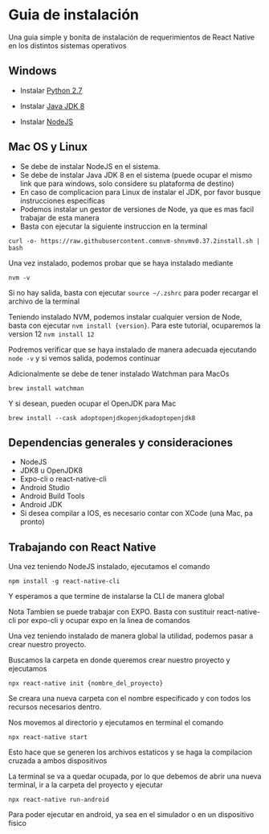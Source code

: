 # Guia de instalación

Una guia simple y bonita de instalación de requerimientos de React Native en los distintos sistemas operativos

## Windows

- Instalar [Python 2.7](https://www.python.orgftppython2.7.18python-2.7.18.amd64.msi)

- Instalar [Java JDK 8](httpswww.oracle.commxjavatechnologiesjavasejavase8-archive-downloads.html)

- Instalar [NodeJS](httpsnodejs.orgdistv16.13.0node-v16.13.0-x64.msi)

## Mac OS y Linux

- Se debe de instalar NodeJS en el sistema.
- Se debe de instalar Java JDK 8 en el sistema (puede ocupar el mismo link que para windows, solo considere su plataforma de destino)
- En caso de complicacion para Linux de instalar el JDK, por favor busque instrucciones especificas
- Podemos instalar un gestor de versiones de Node, ya que es mas facil trabajar de esta manera
- Basta con ejecutar la siguiente instruccion en la terminal

`curl -o- https://raw.githubusercontent.comnvm-shnvmv0.37.2install.sh | bash`

Una vez instalado, podemos probar que se haya instalado mediante

`nvm -v`

Si no hay salida, basta con ejecutar `source ~/.zshrc` para poder recargar el archivo de la terminal

Teniendo instalado NVM, podemos instalar cualquier version de Node, basta con ejecutar `nvm install {version}`. Para este tutorial, ocuparemos la version 12 `nvm install 12`

Podremos verificar que se haya instalado de manera adecuada ejecutando `node -v` y si vemos salida, podemos continuar

Adicionalmente se debe de tener instalado Watchman para MacOs

`brew install watchman`

Y si desean, pueden ocupar el OpenJDK para Mac

`brew install --cask adoptopenjdkopenjdkadoptopenjdk8`

## Dependencias generales y consideraciones

- NodeJS
- JDK8 u OpenJDK8
- Expo-cli o react-native-cli
- Android Studio
- Android Build Tools
- Android JDK
- Si desea compilar a IOS, es necesario contar con XCode (una Mac, pa pronto)

## Trabajando con React Native

Una vez teniendo NodeJS instalado, ejecutamos el comando

`npm install -g react-native-cli`

Y esperamos a que termine de instalarse la CLI de manera global

Nota Tambien se puede trabajar con EXPO. Basta con sustituir react-native-cli por expo-cli y ocupar expo en la linea de comandos

Una vez teniendo instalado de manera global la utilidad, podemos pasar a crear nuestro proyecto.

Buscamos la carpeta en donde queremos crear nuestro proyecto y ejecutamos

`npx react-native init {nombre_del_proyecto}`

Se creara una nueva carpeta con el nombre especificado y con todos los recursos necesarios dentro.

Nos movemos al directorio y ejecutamos en terminal el comando

`npx react-native start`

Esto hace que se generen los archivos estaticos y se haga la compilacion cruzada a ambos dispositivos

La terminal se va a quedar ocupada, por lo que debemos de abrir una nueva terminal, ir a la carpeta del proyecto y ejecutar

`npx react-native run-android`

Para poder ejecutar en android, ya sea en el simulador o en un dispositivo fisico
